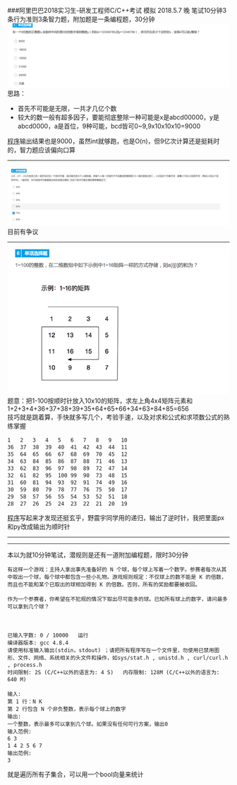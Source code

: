 ###阿里巴巴2018实习生-研发工程师C/C++考试 模拟 2018.5.7 晚
笔试10分钟3条行为准则3条智力题，附加题是一条编程题，30分钟
![](./1.png)
思路：  

* 首先不可能是无限，一共才几亿个数
* 较大的数一般有超多因子，要能彻底整除一种可能是x是abcd00000，y是abcd0000，a是首位，9种可能，bcd皆可0~9,9x10x10x10=9000

[程序](./1.cpp)输出结果也是9000，虽然int就够跑，也是O(n)，但9亿次计算还是挺耗时的，智力题应该偏向口算

---

![](./2.png)  
目前有争议

---

![](./3.png)  
题意：把1-100按顺时针放入10x10的矩阵，求左上角4x4矩阵元素和  
1+2+3+4+36+37+38+39+35+64+65+66+34+63+84+85=656  
技巧就是跳着算，手快就多写几个，考验手速，以及对求和公式和求项数公式的熟练掌握  

```
1	2	3	4	5	6	7	8	9	10
36	37	38	39	40	41	42	43	44	11
35	64	65	66	67	68	69	70	45	12
34	63	84	85	86	87	88	71	46	13
33	62	83	96	97	98	89	72	47	14
32	61	82	95	100	99	90	73	48	15
31	60	81	94	93	92	91	74	49	16
30	59	80	79	78	77	76	75	50	17
29	58	57	56	55	54	53	52	51	18
28	27	26	25	24	23	22	21	20	19
```
[程序](./3.cpp)写起来才发现还挺玄乎，野震宇同学用的递归，输出了逆时针，我把里面px和py改成输出为顺时针

---

---


本以为就10分钟笔试，潜规则是还有一道附加编程题，限时30分钟

```
有这样一个游戏：主持人拿出事先准备好的 N 个球，每个球上写着一个数字。参赛者每次从其中取出一个球，每个球中都包含一些小礼物。游戏规则规定：不仅球上的数不能是 K 的倍数，而且也不能和某个已取出的球相加得到 K 的倍数。否则，所有的奖励都要被收回。

作为一个参赛者，你希望在不犯规的情况下取出尽可能多的球。已知所有球上的数字，请问最多可以拿到几个球？



已输入字数: 0 / 10000   运行
编译器版本: gcc 4.8.4
请使用标准输入输出(stdin，stdout) ；请把所有程序写在一个文件里，勿使用已禁用图形、文件、网络、系统相关的头文件和操作，如sys/stat.h , unistd.h , curl/curl.h , process.h
时间限制: 2S (C/C++以外的语言为: 4 S)   内存限制: 128M (C/C++以外的语言为: 640 M)

输入:
第 1 行：N K
第 2 行包含 N 个非负整数，表示每个球上的数字
输出:
一个整数，表示最多可以拿到几个球。如果没有任何可行方案，输出0
输入范例:
6 3
1 4 2 5 6 7
输出范例:
3
```

就是遍历所有子集合，可以用一个bool向量来统计